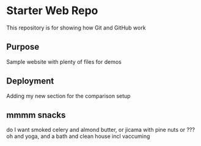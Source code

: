 # Starter Web Repo

This repository is for showing how Git and GitHub work

## Purpose

Sample website with plenty of files for demos

## Deployment

Adding my new section for the comparison setup

## mmmm snacks

do I want smoked celery and almond butter, or jicama with pine nuts or ???
oh and yoga, and a bath and clean house incl vaccuming